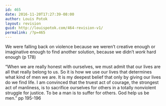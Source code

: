 ```yaml
---
id: 465
date: 2016-11-20T17:27:39-08:00
author: Louis Potok
layout: revision
guid: http://louispotok.com/464-revision-v1/
permalink: /?p=465
---
```

We were falling back on violence because we weren&#8217;t creative enough or imaginative enough to find another solution, because we didn&#8217;t _work_ hard enough (p 178)

&#8220;When we are really honest with ourselves, we must admit that our lives are all that really belong to us. So it is how we use our lives that determines what kind of men we are. It is my deepest belief that only by giving our lives do we find life. I am convinced that the truest act of courage, the strongest act of manliness, is to sacrifice ourselves for others in a totally nonviolent struggle for justice. To be a man is to suffer for others. God help us be men.&#8221; pp 195-196
